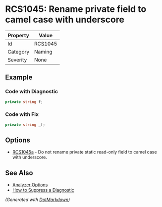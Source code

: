 # RCS1045: Rename private field to camel case with underscore

| Property | Value   |
| -------- | ------- |
| Id       | RCS1045 |
| Category | Naming  |
| Severity | None    |

## Example

### Code with Diagnostic

```csharp
private string f;
```

### Code with Fix

```csharp
private string _f;
```

## Options

* [RCS1045a](RCS1045a.md) \- Do not rename private static read\-only field to camel case with underscore\.

## See Also

* [Analyzer Options](../AnalyzerOptions.md)
* [How to Suppress a Diagnostic](../HowToConfigureAnalyzers.md#how-to-suppress-a-diagnostic)


*\(Generated with [DotMarkdown](http://github.com/JosefPihrt/DotMarkdown)\)*